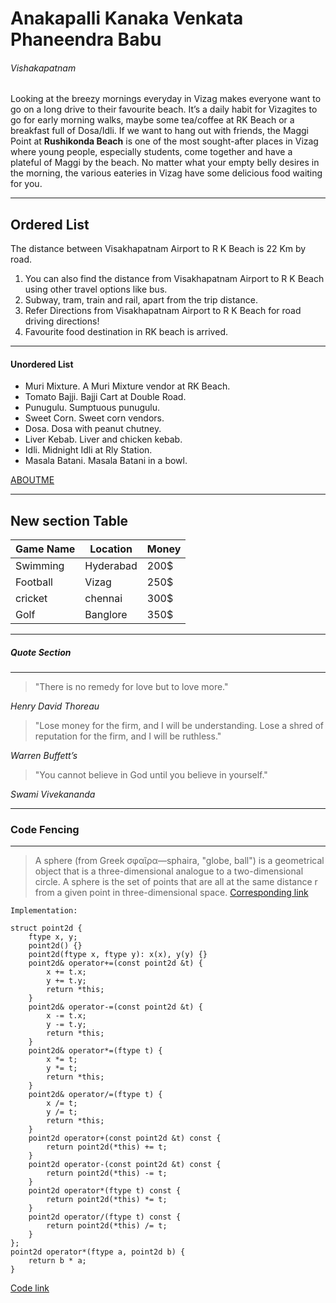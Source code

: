 # Anakapalli Kanaka Venkata Phaneendra Babu

###### Vishakapatnam

Looking at the breezy mornings everyday in Vizag makes everyone want to go on a long drive to their favourite beach. It’s a daily habit for Vizagites to go for early morning walks, maybe some tea/coffee at RK Beach or a breakfast full of Dosa/Idli. If we want to hang out with friends, the Maggi Point at **Rushikonda Beach** is one of the most sought-after places in Vizag where young people, especially students, come together and have a plateful of Maggi by the beach. No matter what your empty belly desires in the morning, the various eateries in Vizag have some delicious food waiting for you.

---
## Ordered List
The distance between Visakhapatnam Airport to R K Beach is 22 Km by road. 
1. You can also find the distance from Visakhapatnam Airport to R K Beach using other travel options like bus.
2. Subway, tram, train and rail, apart from the trip distance.
3. Refer Directions from Visakhapatnam Airport to R K Beach for road driving directions!
4. Favourite food destination in RK beach is arrived.

---
####  Unordered List
- Muri Mixture. A Muri Mixture vendor at RK Beach.
- Tomato Bajji. Bajji Cart at Double Road. 
- Punugulu. Sumptuous punugulu. 
- Sweet Corn. Sweet corn vendors. 
- Dosa. Dosa with peanut chutney. 
- Liver Kebab. Liver and chicken kebab. 
- Idli. Midnight Idli at Rly Station. 
- Masala Batani. Masala Batani in a bowl.

[ABOUTME](https://github.com/IndraPhani/assignment2-anakapalli/blob/main/AboutMe.md)

---
New section Table
---
|Game Name |Location|Money   |
|----      |----    |--------|
|Swimming  |Hyderabad|200$   |
|Football  |Vizag    |250$   |
|cricket   |chennai  |300$   |
|Golf      |Banglore |350$   |

---
##### Quote Section

---

> "There is no remedy for love but to love more."

*Henry David Thoreau*

> "Lose money for the firm, and I will be understanding. Lose a shred of reputation for the firm, and I will be ruthless."

*Warren Buffett’s*

> "You cannot believe in God until you believe in yourself."

*Swami Vivekananda*

---
### Code Fencing

---
> A sphere (from Greek σφαῖρα—sphaira, "globe, ball") is a geometrical object that is a three-dimensional analogue to a two-dimensional circle. A sphere is the set of points that are all at the same distance r from a given point in three-dimensional space.
[Corresponding link](https://en.wikipedia.org/wiki/Sphere)

~~~
Implementation:

struct point2d {
    ftype x, y;
    point2d() {}
    point2d(ftype x, ftype y): x(x), y(y) {}
    point2d& operator+=(const point2d &t) {
        x += t.x;
        y += t.y;
        return *this;
    }
    point2d& operator-=(const point2d &t) {
        x -= t.x;
        y -= t.y;
        return *this;
    }
    point2d& operator*=(ftype t) {
        x *= t;
        y *= t;
        return *this;
    }
    point2d& operator/=(ftype t) {
        x /= t;
        y /= t;
        return *this;
    }
    point2d operator+(const point2d &t) const {
        return point2d(*this) += t;
    }
    point2d operator-(const point2d &t) const {
        return point2d(*this) -= t;
    }
    point2d operator*(ftype t) const {
        return point2d(*this) *= t;
    }
    point2d operator/(ftype t) const {
        return point2d(*this) /= t;
    }
};
point2d operator*(ftype a, point2d b) {
    return b * a;
}
~~~
[Code link](https://cp-algorithms.com/geometry/basic-geometry.html)